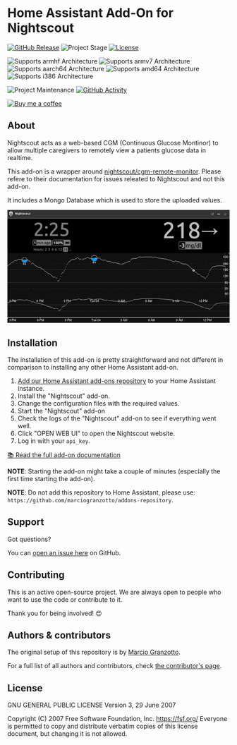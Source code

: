 # Home Assistant Add-On for Nightscout

[![GitHub Release][releases-shield]][releases]
![Project Stage][project-stage-shield]
[![License][license-shield]](LICENSE.md)

![Supports armhf Architecture][armhf-shield]
![Supports armv7 Architecture][armv7-shield]
![Supports aarch64 Architecture][aarch64-shield]
![Supports amd64 Architecture][amd64-shield]
![Supports i386 Architecture][i386-shield]

![Project Maintenance][maintenance-shield]
[![GitHub Activity][commits-shield]][commits]

[![Buy me a coffee][buymeacoffee-shield]][buymeacoffee]

## About

Nightscout acts as a web-based CGM (Continuous Glucose Montinor) to allow multiple caregivers to remotely view a patients glucose data in realtime.

This add-on is a wrapper around [nightscout/cgm-remote-monitor][cgm-remote-monitor].
Please refere to their documentation for issues releated to Nightscout and not this add-on.

It includes a Mongo Database which is used to store the uploaded values.

![sample image](images/sample.png)

## Installation

The installation of this add-on is pretty straightforward and not different in
comparison to installing any other Home Assistant add-on.

1.  [Add our Home Assistant add-ons repository][repository] to your Home Assistant instance.
2.  Install the "Nightscout" add-on.
3.  Change the configuration files with the required values.
4.  Start the "Nightscout" add-on
5.  Check the logs of the "Nightscout" add-on to see if everything went well.
6.  Click "OPEN WEB UI" to open the Nightscout website.
7.  Log in with your `api_key`.

[:books: Read the full add-on documentation][docs]

**NOTE**: Starting the add-on might take a couple of minutes (especially the
first time starting the add-on).

**NOTE**: Do not add this repository to Home Assistant, please use:
`https://github.com/marciogranzotto/addons-repository`.

## Support

Got questions?

You can [open an issue here][issue] on GitHub.

## Contributing

This is an active open-source project. We are always open to people who want to
use the code or contribute to it.

Thank you for being involved! :heart_eyes:

## Authors & contributors

The original setup of this repository is by [Marcio Granzotto][marciogranzotto].

For a full list of all authors and contributors,
check [the contributor's page][contributors].

## License

GNU GENERAL PUBLIC LICENSE
Version 3, 29 June 2007

 Copyright (C) 2007 Free Software Foundation, Inc. <https://fsf.org/>
 Everyone is permitted to copy and distribute verbatim copies
 of this license document, but changing it is not allowed.

[aarch64-shield]: https://img.shields.io/badge/aarch64-yes-green.svg

[amd64-shield]: https://img.shields.io/badge/amd64-yes-green.svg

[anchore-shield]: https://anchore.io/service/badges/image/67d1185473090e99d5ac5e1bb4d1aa2295117a9bd3d7abbf8cd8a71e331c8388

[anchore]: https://anchore.io/image/dockerhub/marciogranzotto%2Funifi%3Alatest

[armhf-shield]: https://img.shields.io/badge/armhf-no-red.svg

[armv7-shield]: https://img.shields.io/badge/armv7-yes-green.svg

[i386-shield]: https://img.shields.io/badge/i386-yes-green.svg

[buymeacoffee-shield]: https://www.buymeacoffee.com/assets/img/guidelines/download-assets-sm-2.svg

[buymeacoffee]: https://www.buymeacoffee.com/automarcio

[commits-shield]: https://img.shields.io/github/commit-activity/y/marciogranzotto/addon-nightscout.svg

[commits]: https://github.com/marciogranzotto/addon-nightscout/commits/master

[contributors]: https://github.com/marciogranzotto/addon-nightscout/graphs/contributors

[dockerhub]: https://hub.docker.com/r/marciogranzotto/nightscout

[home-assistant]: https://home-assistant.io

[issue]: https://github.com/marciogranzotto/addon-nightscout/issues

[keepchangelog]: http://keepachangelog.com/en/1.0.0/

[license-shield]: https://img.shields.io/github/license/marciogranzotto/addon-nightscout.svg

[maintenance-shield]: https://img.shields.io/maintenance/yes/2020.svg

[project-stage-shield]: https://img.shields.io/badge/project%20stage-experimental-yellow.svg

[releases-shield]: https://img.shields.io/github/release/marciogranzotto/addon-nightscout.svg

[releases]: https://github.com/marciogranzotto/addon-nightscout/releases

[repository]: https://github.com/marciogranzotto/addons-repository

[cgm-remote-monitor]: https://github.com/nightscout/cgm-remote-monitor

[marciogranzotto]: https://github.com/marciogranzotto

[docs]: nightscout/DOCS.md
